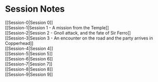 # Session Notes
[[Session-0|Session 0]]  
[[Session-1|Session 1 - A mission from the Temple]]  
[[Session-2|Session 2 - Gnoll attack, and the fate of Sir Ferro]]  
[[Session-3|Session 3 - An encounter on the road and the party arrives in Copperhead]]  
[[Session-4|Session 4]]  
[[Session-5|Session 5]]  
[[Session-6|Session 6]]  
[[Session-7|Session 7]]  
[[Session-8|Session 8]]  
[[Session-9|Session 9]]

